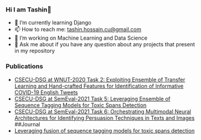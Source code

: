 ### Hi I am Tashin👋
- 🌱 I’m currently learning Django
- 📫 How to reach me: tashin.hossain.cu@gmail.com
- 🔭 I’m working on Machine Learning and Data Science
- 💬 Ask me about if you have any question about any projects that present in my repository

### Publications
- [CSECU-DSG at WNUT-2020 Task 2: Exploiting Ensemble of Transfer Learning and Hand-crafted Features for Identification of Informative COVID-19 English Tweets ](https://www.aclweb.org/anthology/2020.wnut-1.55.pdf)
- [CSECU-DSG at SemEval-2021 Task 5: Leveraging Ensemble of Sequence Tagging Models for Toxic Spans Detection](https://aclanthology.org/2021.semeval-1.135/)
- [CSECU-DSG at SemEval-2021 Task 6: Orchestrating Multimodal Neural Architectures for Identifying Persuasion Techniques in Texts and Images](https://aclanthology.org/2021.semeval-1.151/)
##Journal
- [Leveraging fusion of sequence tagging models for toxic spans detection](https://www.sciencedirect.com/science/article/abs/pii/S0925231222006166)

